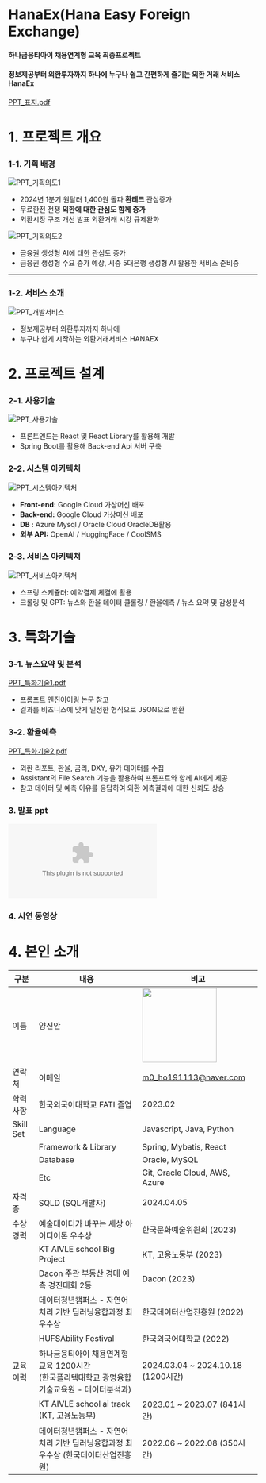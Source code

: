 # HanaEx(Hana Easy Foreign Exchange)
#### 하나금융티아이 채용연계형 교육 최종프로젝트
#### 정보제공부터 외환투자까지 하나에 누구나 쉽고 간편하게 즐기는 외환 거래 서비스 HanaEx
[PPT_표지.pdf](https://github.com/user-attachments/files/17289247/PPT_.pdf)


# 1. 프로젝트 개요
### 1-1. 기획 배경
![PPT_기획의도1](https://github.com/user-attachments/assets/803239ba-c3c8-4b7b-a9a3-e230d8ed633f)
- 2024년 1분기 원달러 1,400원 돌파 <b>환테크</b> 관심증가
- 무료환전 전쟁 <b>외환에 대한 관심도 함께 증가</b>
- 외환시장 구조 개선 발표 외환거래 시강 규제완화

  
![PPT_기획의도2](https://github.com/user-attachments/assets/c52e14fa-7df5-4289-96f7-116b08f25bd7)
- 금융권 생성형 AI에 대한 관심도 증가
- 금융권 생성형 수요 증가 예상, 시중 5대은행 생성형 AI 활용한 서비스 준비중

---
### 1-2. 서비스 소개
![PPT_개발서비스](https://github.com/user-attachments/assets/a6162e8b-d096-4809-997f-170e91fefc4d)
- 정보제공부터 외환투자까지 하나에
- 누구나 쉽게 시작하는 외환거래서비스 HANAEX

# 2. 프로젝트 설계
### 2-1. 사용기술
![PPT_사용기술](https://github.com/user-attachments/assets/e047423a-ff54-4672-a71f-2601d977831f)
- 프론트엔드는 React 및 React Library를 활용해 개발
- Spring Boot를 활용해 Back-end Api 서버 구축

### 2-2. 시스템 아키텍처
![PPT_시스템아키텍처](https://github.com/user-attachments/assets/cf227ce2-9f52-45a8-be04-43a6382edc5e)
- <b>Front-end:</b> Google Cloud 가상머신 배포 
- <b>Back-end:</b> Google Cloud 가상머신 배포
- <b>DB :</b> Azure Mysql / Oracle Cloud OracleDB활용
- <b>외부 API:</b> OpenAI / HuggingFace / CoolSMS

### 2-3. 서비스 아키텍쳐
![PPT_서비스아키텍쳐](https://github.com/user-attachments/assets/41d93eaa-d21b-429f-bdd6-68d19f4f2474)
- 스프링 스케쥴러: 예약결제 체결에 활용
- 크롤링 및 GPT: 뉴스와 환율 데이터 클롤링 / 환율예측 / 뉴스 요약 및 감성분석

# 3. 특화기술
### 3-1. 뉴스요약 및 분석
[PPT_특화기술1.pdf](https://github.com/user-attachments/files/17289258/PPT_.1.pdf)
- 프롬프트 엔진이어링 논문 참고
- 결과를 비즈니스에 맞게 일정한 형식으로 JSON으로 반환
  
### 3-2. 환율예측
[PPT_특화기술2.pdf](https://github.com/user-attachments/files/17289260/PPT_.2.pdf)
- 외환 리포트, 환율, 금리, DXY, 유가 데이터를 수집
- Assistant의 File Search 기능을 활용하여 프롬프트와 함께 AI에게 제공
- 참고 데이터 및 예측 이유를 응답하여 외환 예측결과에 대한 신뢰도 상승

### 3. 발표 ppt
![양진안_하나EX-정보제공부터 외환투자까지 하나에 누구나 쉽게 시작할 수 있는 외환거래 서비스 .pptx](https://github.com/user-attachments/files/17289753/_.EX-.pptx)

### 4. 시연 동영상

# 4. 본인 소개
| 구분           | 내용                       | 비고                                       |
| -------------- | -------------------------- | ------------------------------------------ |
| 이름           | 양진안                      | <img src="https://github.com/user-attachments/assets/df7f473a-ee6d-4f00-a780-c83ec3d183c6" width="150"> |
| 연락처         | 이메일                       | m0_ho191113@naver.com                   |
| 학력 사항      | 한국외국어대학교 FATI 졸업 | 2023.02                                 |
| Skill Set      | Language                    | Javascript, Java, Python                |
|                | Framework & Library         | Spring, Mybatis, React                     |
|                | Database                    | Oracle, MySQL                              |
|                | Etc                         | Git, Oracle Cloud, AWS, Azure              |
| 자격증         | SQLD (SQL개발자)             | 2024.04.05  |
| 수상경력       | 예술데이터가 바꾸는 세상 아이디어톤 우수상                       | 한국문화예술위원회 (2023) |
|               | KT AIVLE school Big Project                                | KT, 고용노둥부 (2023) |
|              |Dacon 주관 부동산 경매 예측 경진대회 2등   | Dacon (2023) | 
|              | 데이터청년캠퍼스 - 자연어처리 기반 딥러닝융합과정 최우수상       | 한국데이터산업진흥원 (2022) |
|              | HUFSAbility Festival | 한국외국어대학교 (2022) |
| 교육이력       | 하나금융티아이 채용연계형 교육 1200시간<br/>(한국폴리텍대학교 광명융합기술교육원 - 데이터분석과) | 2024.03.04 ~ 2024.10.18 (1200시간) |
|              | KT AIVLE school ai track (KT, 고용노동부)| 2023.01 ~ 2023.07 (841시간) |
|              | 데이터청년캠퍼스 - 자연어처리 기반 딥러닝융합과정 최우수상 (한국데이터산업진흥원)| 2022.06 ~ 2022.08 (350시간) |
